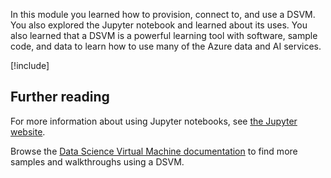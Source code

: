 In this module you learned how to provision, connect to, and use a DSVM. You also explored the Jupyter notebook and learned about its uses. You also learned that a DSVM is a powerful learning tool with software, sample code, and data to learn how to use many of the Azure data and AI services.

<!-- Cleanup sandbox -->
[!include[](../../../includes/azure-sandbox-cleanup.md)]

## Further reading

For more information about using Jupyter notebooks, see [the Jupyter website](http://Jupyter.org).

Browse the [Data Science Virtual Machine documentation](https://docs.microsoft.com/azure/machine-learning/data-science-virtual-machine/dsvm-samples-and-walkthroughs) to find more samples and walkthroughs using a DSVM.
